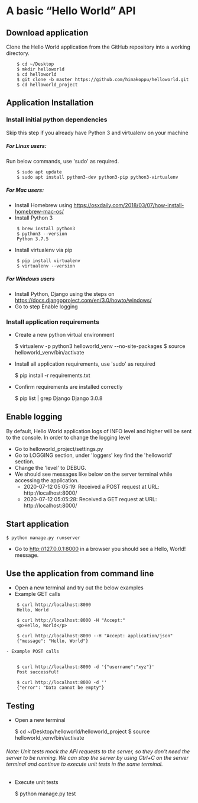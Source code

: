 # A basic “Hello World” API

## Download application
Clone the Hello World application from the GitHub repository into a working directory.

```
    $ cd ~/Desktop
    $ mkdir helloworld    
    $ cd helloworld
    $ git clone -b master https://github.com/himakoppu/helloworld.git 
    $ cd helloworld_project
```

## Application Installation 

### Install initial python dependencies
Skip this step if you already have Python 3 and virtualenv on your machine

##### For Linux users: 
Run below commands, use 'sudo' as required. 
```
    $ sudo apt update
    $ sudo apt install python3-dev python3-pip python3-virtualenv
```
##### For Mac users:
- Install Homebrew using https://osxdaily.com/2018/03/07/how-install-homebrew-mac-os/
- Install Python 3
```
    $ brew install python3
    $ python3 --version
    Python 3.7.5
```   
- Install virtualenv via pip
```
    $ pip install virtualenv
    $ virtualenv --version
```
##### For Windows users
- Install Python, Django using the steps on https://docs.djangoproject.com/en/3.0/howto/windows/
- Go to step Enable logging


### Install application requirements
- Create a new python virtual environment


    $ virtualenv -p python3 helloworld_venv --no-site-packages
    $ source helloworld_venv/bin/activate

- Install all application requirements, use 'sudo' as required


    $ pip install -r requirements.txt
    
- Confirm requirements are installed correctly


    $ pip list | grep Django
    Django     3.0.8
    
## Enable logging
By default, Hello World application logs of INFO level and higher will be sent to the console. In 
order to change the logging level 
- Go to helloworld_project/settings.py
- Go to LOGGING section, under 'loggers' key find the 'helloworld' section. 
- Change the 'level' to DEBUG.
- We should see messages like below on the server terminal while accessing the application.
    - 2020-07-12 05:05:19: Received a POST request at URL: http://localhost:8000/
    - 2020-07-12 05:05:28: Received a GET request at URL: http://localhost:8000/

## Start application


    $ python manage.py runserver
    
- Go to http://127.0.0.1:8000 in a browser you should see a Hello, World! message.

## Use the application from command line
- Open a new terminal and try out the below examples
- Example GET calls
```
    $ curl http://localhost:8000
    Hello, World
    
    $ curl http://localhost:8000 -H "Accept:"
    <p>Hello, World</p>
    
    $ curl http://localhost:8000 --H "Accept: application/json"
    {"message": "Hello, World"}

- Example POST calls


    $ curl http://localhost:8000 -d '{"username":"xyz"}'
    Post successful!
    
    $ curl http://localhost:8000 -d ''
    {"error": "Data cannot be empty"}
```
## Testing
- Open a new terminal


    $ cd ~/Desktop/helloworld/helloworld_project
    $ source helloworld_venv/bin/activate
    
###### Note: Unit tests mock the API requests to the server, so they don't need the server to be running. We can stop the server by using Ctrl+C on the server terminal and continue to execute unit tests in the same terminal.

- Execute unit tests


    $ python manage.py test 
     



